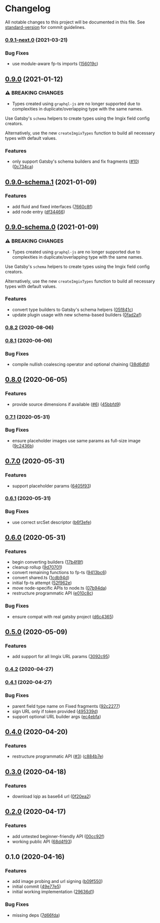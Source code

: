 # Changelog

All notable changes to this project will be documented in this file. See [standard-version](https://github.com/conventional-changelog/standard-version) for commit guidelines.

### [0.9.1-next.0](https://github.com/WalltoWall/gatsby-plugin-imgix/compare/v0.9.0...v0.9.1-next.0) (2021-03-21)


### Bug Fixes

* use module-aware fp-ts imports ([156019c](https://github.com/WalltoWall/gatsby-plugin-imgix/commit/156019c3f275da399bbdde971bf594fd5afa3fa9))

## [0.9.0](https://github.com/WalltoWall/gatsby-plugin-imgix/compare/v0.8.2...v0.9.0) (2021-01-12)

### ⚠ BREAKING CHANGES

- Types created using `graphql-js` are no longer supported due to complexities
  in duplicate/overlapping type with the same names.

Use Gatsby's `schema` helpers to create types using the Imgix field config
creators.

Alternatively, use the new `createImgixTypes` function to build all necessary
types with default values.

### Features

- only support Gatsby's schema builders and fix fragments
  ([#10](https://github.com/WalltoWall/gatsby-plugin-imgix/issues/10))
  ([0c734ca](https://github.com/WalltoWall/gatsby-plugin-imgix/commit/0c734ca050325f3d7cf095f5fcd0caba5ca07e2c))

## [0.9.0-schema.1](https://github.com/WalltoWall/gatsby-plugin-imgix/compare/v0.9.0-schema.0...v0.9.0-schema.1) (2021-01-09)

### Features

- add fluid and fixed interfaces
  ([7660c8f](https://github.com/WalltoWall/gatsby-plugin-imgix/commit/7660c8f7992839ef761b6c949b12a436693a0d00))
- add node entry
  ([df34466](https://github.com/WalltoWall/gatsby-plugin-imgix/commit/df34466924cb012da3123a7b49f18aaa81f077bc))

## [0.9.0-schema.0](https://github.com/WalltoWall/gatsby-plugin-imgix/compare/v0.8.2...v0.9.0-schema.0) (2021-01-09)

### ⚠ BREAKING CHANGES

- Types created using `graphql-js` are no longer supported due to complexities
  in duplicate/overlapping type with the same names.

Use Gatsby's `schema` helpers to create types using the Imgix field config
creators.

Alternatively, use the new `createImgixTypes` function to build all necessary
types with default values.

### Features

- convert type builders to Gatsby's schema helpers
  ([05f841c](https://github.com/WalltoWall/gatsby-plugin-imgix/commit/05f841c36a2d6b3e6193f948cacdb6cdf904d27e))
- update plugin usage with new schema-based builders
  ([0fad2af](https://github.com/WalltoWall/gatsby-plugin-imgix/commit/0fad2afecbb70dced7eef0dea8352a3833a50a83))

### [0.8.2](https://github.com/WalltoWall/gatsby-plugin-imgix/compare/v0.8.1...v0.8.2) (2020-08-06)

### [0.8.1](https://github.com/WalltoWall/gatsby-plugin-imgix/compare/v0.8.0...v0.8.1) (2020-06-06)

### Bug Fixes

- compile nullish coalescing operator and optional chaining
  ([38d6dfd](https://github.com/WalltoWall/gatsby-plugin-imgix/commit/38d6dfdb2f1b2882982c1124db4b20c5cd554b91))

## [0.8.0](https://github.com/WalltoWall/gatsby-plugin-imgix/compare/v0.7.1...v0.8.0) (2020-06-05)

### Features

- provide source dimensions if available
  ([#6](https://github.com/WalltoWall/gatsby-plugin-imgix/issues/6))
  ([45bbfd9](https://github.com/WalltoWall/gatsby-plugin-imgix/commit/45bbfd90f0b51436cc789715354dca1c3d24870a))

### [0.7.1](https://github.com/WalltoWall/gatsby-plugin-imgix/compare/v0.7.0...v0.7.1) (2020-05-31)

### Bug Fixes

- ensure placeholder images use same params as full-size image
  ([9c2436b](https://github.com/WalltoWall/gatsby-plugin-imgix/commit/9c2436be2dad091e4e2eeb97e1bcac2b0f39b426))

## [0.7.0](https://github.com/WalltoWall/gatsby-plugin-imgix/compare/v0.6.1...v0.7.0) (2020-05-31)

### Features

- support placeholder params
  ([6405f93](https://github.com/WalltoWall/gatsby-plugin-imgix/commit/6405f93cb73de5bc1f5afa815054bbc94311b142))

### [0.6.1](https://github.com/WalltoWall/gatsby-plugin-imgix/compare/v0.6.0...v0.6.1) (2020-05-31)

### Bug Fixes

- use correct srcSet descriptor
  ([b6f3efe](https://github.com/WalltoWall/gatsby-plugin-imgix/commit/b6f3efee042999449d927145048788baffc11492))

## [0.6.0](https://github.com/WalltoWall/gatsby-plugin-imgix/compare/v0.5.0...v0.6.0) (2020-05-31)

### Features

- begin converting builders
  ([17b4f8f](https://github.com/WalltoWall/gatsby-plugin-imgix/commit/17b4f8f72cd2e1e4974ee8b47519666ba7e593c5))
- cleanup rollup
  ([9d70701](https://github.com/WalltoWall/gatsby-plugin-imgix/commit/9d70701e9988bb6706efda3b417de8e329d3a2f4))
- convert remaining functions to fp-ts
  ([9413bc6](https://github.com/WalltoWall/gatsby-plugin-imgix/commit/9413bc67bc2b49b4cba0d1e66c28417aec62c79d))
- convert shared.ts
  ([1cdb94d](https://github.com/WalltoWall/gatsby-plugin-imgix/commit/1cdb94da0ddfa92b15d15c1caa31cc2e1c544a0a))
- initial fp-ts attempt
  ([52f962e](https://github.com/WalltoWall/gatsby-plugin-imgix/commit/52f962ec1f9f721a4189dc45e370c78005e55c92))
- move node-specific APIs to node.ts
  ([07b94da](https://github.com/WalltoWall/gatsby-plugin-imgix/commit/07b94dad543722c3bf4919acee9683593e60e569))
- restructure programmatic API
  ([e010c8c](https://github.com/WalltoWall/gatsby-plugin-imgix/commit/e010c8c4d1f9f207f28adde4036aa66072f837b2))

### Bug Fixes

- ensure compat with real gatsby project
  ([d6c4365](https://github.com/WalltoWall/gatsby-plugin-imgix/commit/d6c4365abf63a13f94177ebf432de1f31c78e50f))

## [0.5.0](https://github.com/WalltoWall/gatsby-plugin-imgix/compare/v0.4.2...v0.5.0) (2020-05-09)

### Features

- add support for all Imgix URL params
  ([3092c95](https://github.com/WalltoWall/gatsby-plugin-imgix/commit/3092c95970943dcc36e305f11175b61563aa3ec5))

### [0.4.2](https://github.com/WalltoWall/gatsby-plugin-imgix/compare/v0.4.1...v0.4.2) (2020-04-27)

### [0.4.1](https://github.com/WalltoWall/gatsby-plugin-imgix/compare/v0.4.0...v0.4.1) (2020-04-27)

### Bug Fixes

- parent field type name on Fixed fragments
  ([92c2277](https://github.com/WalltoWall/gatsby-plugin-imgix/commit/92c2277ba6a3abfeec71158e536c1b5658728e9c))
- sign URL only if token provided
  ([495339d](https://github.com/WalltoWall/gatsby-plugin-imgix/commit/495339d0cab771d818c03f90bb2107d702e93a94))
- support optional URL builder args
  ([ec4ebfa](https://github.com/WalltoWall/gatsby-plugin-imgix/commit/ec4ebfa154974ac222d1535ff0db03d6dbaf6a23))

## [0.4.0](https://github.com/WalltoWall/gatsby-plugin-imgix/compare/v0.3.0...v0.4.0) (2020-04-20)

### Features

- restructure programmatic API
  ([#3](https://github.com/WalltoWall/gatsby-plugin-imgix/issues/3))
  ([c884b7e](https://github.com/WalltoWall/gatsby-plugin-imgix/commit/c884b7e8682bf61375d1c81446824cab10a6b9eb))

## [0.3.0](https://github.com/WalltoWall/gatsby-plugin-imgix/compare/v0.2.0...v0.3.0) (2020-04-18)

### Features

- download lqip as base64 url
  ([0f20ea2](https://github.com/WalltoWall/gatsby-plugin-imgix/commit/0f20ea2e3b0f30c2801251fc06942c20e41af028))

## [0.2.0](https://github.com/WalltoWall/gatsby-plugin-imgix/compare/v0.1.0...v0.2.0) (2020-04-17)

### Features

- add untested beginner-friendly API
  ([00cc92f](https://github.com/WalltoWall/gatsby-plugin-imgix/commit/00cc92fffad04507bb1f50b8ba22b5ec46a76b7c))
- working public API
  ([68d4f93](https://github.com/WalltoWall/gatsby-plugin-imgix/commit/68d4f93dfade41f7e87336125b5e3c3001f9dfcb))

## 0.1.0 (2020-04-16)

### Features

- add image probing and url signing
  ([b09f550](https://github.com/WalltoWall/gatsby-plugin-imgix/commit/b09f55066da9f08c4e767dbcc6c12ba8a2e79c11))
- initial commit
  ([49e77e5](https://github.com/WalltoWall/gatsby-plugin-imgix/commit/49e77e5d901b2590325aad4c5854f3619407c9c6))
- initial working implementation
  ([29636d1](https://github.com/WalltoWall/gatsby-plugin-imgix/commit/29636d14dc0c69d9ed3e8704662688a0376b35e7))

### Bug Fixes

- missing deps
  ([7d66fda](https://github.com/WalltoWall/gatsby-plugin-imgix/commit/7d66fdad8368c4c71e8d2c3bfb5a207a71eadb5a))
